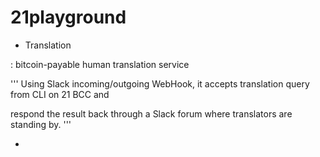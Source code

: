 # 21playground

- Translation

: bitcoin-payable human translation service

'''
Using Slack incoming/outgoing WebHook, it accepts translation query from CLI on 21 BCC and 

respond the result back through a Slack forum where translators are standing by.
'''


- 
